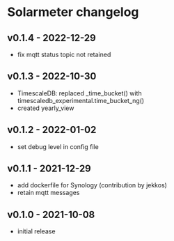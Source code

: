 # Solarmeter changelog

## v0.1.4 - 2022-12-29
* fix mqtt status topic not retained

## v0.1.3 - 2022-10-30
* TimescaleDB: replaced \_time\_bucket() with timescaledb\_experimental.time\_bucket\_ng()
* created yearly\_view

## v0.1.2 - 2022-01-02
* set debug level in config file

## v0.1.1 - 2021-12-29
* add dockerfile for Synology (contribution by jekkos)
* retain mqtt messages

## v0.1.0 - 2021-10-08
* initial release
